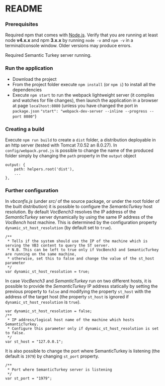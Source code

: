# README #

### Prerequisites ###
Required npm that comes with [Node.js](https://nodejs.org/en/).
Verify that you are running at least node __v4.x.x__ and npm __3.x.x__ by running `node -v` and `npm -v` in a terminal/console window. Older versions may produce errors.

Required Semantic Turkey server running.

### Run the application ###

* Download the project
* From the project folder execute `npm install` (or `npm i`) to install all the dependencies
* Execute `npm start` to run the webpack lightweight server (it compiles and watches for file changes), then launch the application in a browser at page `localhost:8080` (unless you have changed the port in `package.json` `"start": "webpack-dev-server --inline --progress --port 8080"`)



### Creating a build ###
Execute `npm run build` to create a `dist` folder, a distribution deployable in an http server (tested with Tomcat 7.0.52 an 8.0.27).
In `config/webpack.prod.js` is possible to change the name of the produced folder simply by changing the `path` property in the `output` object
```
output: {
    path: helpers.root('dist'),
    ...    
},
```

### Further configuration ###
In *vbconfis.js* (under *src/* of the source package, or under the root folder of the built distribution) it is possible to configure the *SemanticTurkey* host resolution.
By default *VocBench3* resolves the IP address of the *SemanticTurkey* server dynamically by using the same IP address of the *VocBench* host machine.
This is determined by the configuration property `dynamic_st_host_resolution` (by default set to `true`).
```
/**
 * Tells if the system should use the IP of the machine which is serving the VB3 content to query the ST server.
 * N.B. This can be left to true only if VocBench3 and SemanticTurkey are running on the same machine,
 * otherwise, set this to false and change the value of the st_host parameter
 */
var dynamic_st_host_resolution = true;
```
In case *VocBench3* and *SemanticTurkey* run on two different hosts, it is possible to provide the *SemanticTurkey* IP address statically by setting the previous property to `false` and modifying 
the property `st_host` with the address of the target host (the property `st_host` is ignored if `dynamic_st_host_resolution` is `true`).
```
var dynamic_st_host_resolution = false;
/**
 * IP address/logical host name of the machine which hosts SemanticTurkey.
 * Configure this parameter only if dynamic_st_host_resolution is set to false.
 */
var st_host = "127.0.0.1";
```
It is also possible to change the port where SemanticTurkey is listening (the default is `1979`) by changing `st_port` property.
```
/**
 * Port where SemanticTurkey server is listening
 */
var st_port = "1979";
```